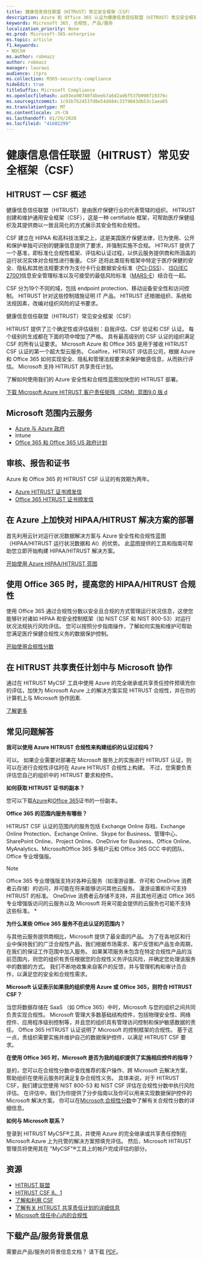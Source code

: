```yaml
---
title: 健康信息信任联盟（HITRUST）常见安全框架（CSF）
description: Azure 和 Office 365 认证为健康信息信任联盟（HITRUST）常见安全框架（CSF）。
keywords: Microsoft 365, 合规性, 产品/服务
localization_priority: None
ms.prod: Microsoft-365-enterprise
ms.topic: article
f1.keywords:
- NOCSH
ms.author: robmazz
author: robmazz
manager: laurawi
audience: itpro
ms.collection: M365-security-compliance
hideEdit: true
titleSuffix: Microsoft Compliance
ms.openlocfilehash: aa93ea90748f4beeb7a6d2ad6f537b098f19376c
ms.sourcegitcommit: 1c91b7b24537d0e54d484c3379043db53c1aea65
ms.translationtype: MT
ms.contentlocale: zh-CN
ms.lasthandoff: 01/29/2020
ms.locfileid: "41602299"
---
```

# <a name="health-information-trust-alliance-hitrust-common-security-framework-csf"></a>健康信息信任联盟（HITRUST）常见安全框架（CSF）

## <a name="hitrust--csf-overview"></a>HITRUST — CSF 概述

健康信息信任联盟（HITRUST）是由医疗保健行业的代表管辖的组织。 HITRUST 创建和维护通用安全框架（CSF），这是一种 certifiable 框架，可帮助医疗保健组织及其提供商以一致且简化的方式展示其安全性和合规性。

CSF 建立在 HIPAA 和高科技法案之上，这是美国医疗保健法律，已为使用、公开和保护单独可识别的健康信息提供了要求，并强制实施不合规。 HITRUST 提供了一个基准，即标准化合规性框架、评估和认证过程，以供云服务提供商和所涵盖的运行状况实体对合规性进行衡量。 CSF 还将此类现有框架中特定于医疗保健的安全、隐私和其他法规要求作为支付卡行业数据安全标准（[PCI-DSS](https://www.microsoft.com/trustcenter/compliance/pci)）、 [ISO/IEC 27001](https://www.microsoft.com/trustcenter/compliance/iso-iec-27001)信息安全管理标准以及可接受的最低风险标准（[MARS-E](https://www.microsoft.com/trustcenter/compliance/mars-e)）结合在一起。

CSF 分为19个不同的域，包括 endpoint protection、移动设备安全性和访问控制。 HITRUST 针对这些控制措施证明 IT 产品。 HITRUST 还根据组织、系统和法规因素，改编对组织风险的证书要求。

健康信息信任联盟（HITRUST）常见安全框架（CSF）

HITRUST 提供了三个确定性或评估级别：自我评估、CSF 验证和 CSF 认证。 每个级别的生成都在下面的项中增加了严格。 具有最高级别的 CSF 认证的组织满足 CSF 的所有认证要求。 Microsoft Azure 和 Office 365 是用于接收 HITRUST CSF 认证的第一个超大型云服务。 Coalfire，HITRUST 评估员公司，根据 Azure 和 Office 365 如何实现安全、隐私和管理法规要求来保护敏感信息，从而执行评估。 Microsoft 支持 HITRUST 共享责任计划。

了解如何使用我们的 Azure 安全性和合规性蓝图加快您的 HITRUST 部署。

[下载 Microsoft Azure HITRUST 客户责任矩阵（CRM）蓝图9.0 版 d](https://servicetrust.microsoft.com/ViewPage/Blueprint?command=Download&downloadType=Document&downloadId=3ccde498-4761-4be0-be8b-cd8d379a3a4f&docTab=fc060920-cdb8-11e7-bacf-0bf52b09d912_Healthcare_Blueprint)

## <a name="microsoft-in-scope-cloud-services"></a>Microsoft 范围内云服务

- [Azure 与 Azure 政府](https://aka.ms/AzureCompliance)
- Intune
- [Office 365 和 Office 365 US 政府计划](https://go.microsoft.com/fwlink/p/?LinkID=2077751)

## <a name="audits-reports-and-certificates"></a>审核、报告和证书

Azure 和 Office 365 的 HITRUST CSF 认证的有效期为两年。

- [Azure HITRUST 证书颁发信](https://aka.ms/AzureHiTrustLetterofCertification)
- [Office 365 HITRUST 证书颁发信](https://aka.ms/O365HITRUSTcertification)

## <a name="accelerate-your-deployment-of-hipaahitrust-solutions-on-azure"></a>在 Azure 上加快对 HIPAA/HITRUST 解决方案的部署

首先利用云针对运行状况数据解决方案与 Azure 安全性和合规性蓝图（HIPAA/HITRUST 运行状况数据和 AI）的优势。 此蓝图提供的工具和指南可帮助您立即开始构建 HIPAA/HITRUST 解决方案。

[开始使用 Azure HIPAA/HITRUST 蓝图](https://go.microsoft.com/fwlink/p/?linkid=2100613)

## <a name="accelerate-your-hipaahitrust-compliance-when-using-office-365"></a>使用 Office 365 时，提高您的 HIPAA/HITRUST 合规性

使用 Office 365 通过合规性分数以安全且合规的方式管理运行状况信息，这使您能够针对诸如 HIPAA 和安全控制框架（如 NIST CSF 和 NIST 800-53）对运行状况法规执行风险评估。 您可以按照分步指南操作，了解如何实施和维护可帮助您满足医疗保健合规性义务的数据保护控制。

[开始使用合规性分数](compliance-score.md)

## <a name="collaborate-with-microsoft-in-the-hitrust-shared-responsibility-program"></a>在 HITRUST 共享责任计划中与 Microsoft 协作

通过在 HITRUST MyCSF 工具中使用 Azure 的完全继承或共享责任控件预填充你的评估，加快为 Microsoft Azure 上的解决方案实现 HITRUST 合规性，并在你的计算机上与 Microsoft 协作因素.

[了解更多](https://go.microsoft.com/fwlink/p/?linkid=2100268)

## <a name="frequently-asked-questions"></a>常见问题解答

**我可以使用 Azure HITRUST 合规性来构建组织的认证过程吗？**

可以。 如果企业需要对部署在 Microsoft 服务上的实施进行 HITRUST 认证，则可以在进行合规性评估时在 Azure HITRUST 合规性上构建。 不过，您需要负责评估您自己的组织中的 HITRUST 要求和控件。

**如何获取 HITRUST 证书的副本？**

您可以下载[Azure](https://aka.ms/AzureHiTrustLetterofCertification)和[Office 365](https://aka.ms/O365HITRUSTcertification)证书的一份副本。

**Office 365 的范围内服务有哪些？**

HITRUST CSF 认证的范围内的服务包括 Exchange Online 存档、Exchange Online Protection、Exchange Online、Skype for Business、管理中心、SharePoint Online、Project Online、OneDrive for Business、Office Online、MyAnalytics、MicrosoftOffice 365 多租户云和 Office 365 GCC 中的团队、Office 专业增强版。

> [!NOTE]
> Office 365 专业增强版支持对各种云服务（如漫游设置、许可和 OneDrive 消费者云存储）的访问，并可能在将来能够访问其他云服务。 漫游设置和许可支持 HITRUST 的标准。 OneDrive 消费者云存储不支持，并且其他可通过 Office 365 专业增强版访问的云服务以及 Microsoft 将来可能会提供的云服务也可能不支持这些标准。 *

**为什么某些 Office 365 服务不在此认证的范围内？**

与其他云服务提供商相比，Microsoft 提供了最全面的产品。 为了在各地区和行业中保持我们的广泛合规性产品，我们根据市场需求、客户反馈和产品生命周期，在我们的保证工作范围中加入服务。 如果某项服务未包含在特定合规性产品的当前范围内，则您的组织有责任根据您的合规性义务评估风险，并确定您处理该服务中的数据的方式。 我们不断地收集来自客户的反馈，并与管理机构和审计员合作，以满足您的安全和合规性需求。

**Microsoft 认证表示如果我的组织使用 Azure 或 Office 365，则符合 HITRUST CSF？**

当您将数据存储在 SaaS （如 Office 365）中时，Microsoft 与您的组织之间共同负责实现合规性。 Microsoft 管理大多数基础结构控件，包括物理安全性、网络控件、应用程序级别控制等，并且您的组织具有管理访问控制和保护敏感数据的责任。 Office 365 HITRUST 认证说明了 Microsoft 的控制框架的合规性。 基于这一点，贵组织需要实施并维护自己的数据保护控件，以满足 HITRUST CSF 要求。

**在使用 Office 365 时，Microsoft 是否为我的组织提供了实施相应控件的指导？**

是的，您可以在合规性分数中查找推荐的客户操作、跨 Microsoft 云解决方案，帮助组织在使用云服务时满足复杂合规性义务。 具体来说，对于 HITRUST CSF，我们建议您使用 NIST 800-53 和 NIST CSF 评估在合规性分数中执行风险评估。 在评估中，我们为你提供了分步指南以及你可以用来实现数据保护控件的 Microsoft 解决方案。 你可以在[Microsoft 合规性分数](compliance-score.md)中了解有关合规性分数的详细信息。

**如何与 Microsoft 联系？**

登录到 HITRUST MyCSF®工具，并使用 Azure 的完全继承或共享责任控制在 Microsoft Azure 上为托管的解决方案预填充评估。 然后，Microsoft HITRUST 管理员将使用其在 "MyCSF"®工具上的帐户完成评估的部分。

## <a name="resources"></a>资源

- [HITRUST 联盟](https://hitrustalliance.net/)
- [HITRUST CSF 8。1](https://hitrustalliance.net/csf-license-agreement/)
- [了解和利用 CSF](https://hitrustalliance.net/understanding-leveraging-csf/)
- [了解有关 HITRUST 共享责任计划的详细信息](https://go.microsoft.com/fwlink/p/?linkid=2100268)
- [Microsoft 信任中心内的合规性](https://www.microsoft.com/trust-center/compliance/compliance-overview)

## <a name="download-the-offering-backgrounder"></a>下载产品/服务背景信息

需要此产品/服务的背景信息文档？ 请下载 [PDF](https://download.microsoft.com/download/7/2/6/7265470A-862D-4665-91E8-E17BF0C8A1E2/HITRUST-Compliance.pdf)。
